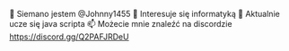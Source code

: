  👋 Siemano jestem @Johnny1455
 👀 Interesuje się informatyką
 🌱 Aktualnie ucze się java scripta
 📫 Możecie mnie znaleźć na discordzie https://discord.gg/Q2PAFJRDeU

<!---
JohnnyEngland/JohnnyEngland is a ✨ special ✨ repository because its `README.md` (this file) appears on your GitHub profile.
You can click the Preview link to take a look at your changes.
--->
